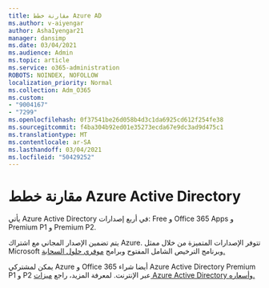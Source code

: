```yaml
---
title: مقارنة خطط Azure AD
ms.author: v-aiyengar
author: AshaIyengar21
manager: dansimp
ms.date: 03/04/2021
ms.audience: Admin
ms.topic: article
ms.service: o365-administration
ROBOTS: NOINDEX, NOFOLLOW
localization_priority: Normal
ms.collection: Adm_O365
ms.custom:
- "9004167"
- "7299"
ms.openlocfilehash: 0f37541be26d058b4d3c1da6925cd612f254fe38
ms.sourcegitcommit: f4ba304b92ed01e35273ecda67e9dc3ad9d475c1
ms.translationtype: MT
ms.contentlocale: ar-SA
ms.lasthandoff: 03/04/2021
ms.locfileid: "50429252"
---
```

# <a name="azure-active-directory-plans-comparison"></a>مقارنة خطط Azure Active Directory

يأتي Azure Active Directory في أربع إصدارات: Free و Office 365 Apps و Premium P1 و Premium P2.

يتم تضمين الإصدار المجاني مع اشتراك Azure. تتوفر الإصدارات المتميزة من خلال [](https://go.microsoft.com/fwlink/?linkid=2110873)ممثل Microsoft وبرنامج الترخيص الشامل المفتوح وبرامج [موفري حلول السحابة.](https://go.microsoft.com/fwlink/?LinkId=614968&clcid=0x409)

يمكن لمشتركي Azure و Office 365 أيضا شراء Azure Active Directory Premium P1 و P2 عبر الإنترنت. لمعرفة المزيد، راجع [ميزات Azure Active Directory وأسعاره.](https://go.microsoft.com/fwlink/?linkid=2081447)
